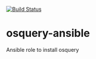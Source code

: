 [![Build Status](https://travis-ci.org/r2dkennobi/osquery-ansible.svg?branch=master)](https://travis-ci.org/r2dkennobi/osquery-ansible)

# osquery-ansible
Ansible role to install osquery
